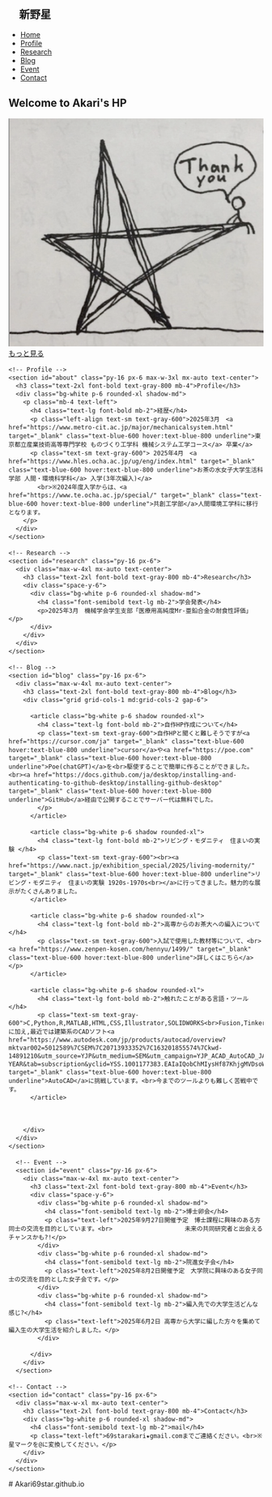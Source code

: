<!DOCTYPE html>
<html lang="ja">
<head>
  <meta charset="UTF-8" />
  <meta name="viewport" content="width=device-width, initial-scale=1.0" />
  <title>新野星のHP</title>
  <script src="https://cdn.tailwindcss.com"></script>
  <style>
    html {
      scroll-behavior: smooth;
    }

body {
  background: linear-gradient(to bottom right, #2d86cf, #e446c2);
  /* 他のスタイルはそのまま */
}

section {
  background: none; /* 背景を透明に設定しない */
  padding: 2rem 0; /* 上下の余白を追加 */
}
  </style>
</head>
<body>


  <!-- サイドバーナビゲーション -->
  <nav class="fixed left-0 top-0 h-full w-64 bg-white shadow-lg z-50">
    <div class="p-6">
      <h1 class="text-xl font-bold text-gray-800 mb-8">　新野星</h1>
      <ul class="space-y-4">
        <li><a href="#home" class="block py-2 px-4 text-gray-700 hover:text-gray-800 hover:bg-gray-50 rounded-lg transition-colors">Home</a></li>
        <li><a href="#about" class="block py-2 px-4 text-gray-700 hover:text-gray-800 hover:bg-gray-50 rounded-lg transition-colors">Profile</a></li>
        <li><a href="#research" class="block py-2 px-4 text-gray-700 hover:text-gray-800 hover:bg-gray-50 rounded-lg transition-colors">Research</a></li>
        <li><a href="#blog" class="block py-2 px-4 text-gray-700 hover:text-gray-800 hover:bg-gray-50 rounded-lg transition-colors">Blog</a></li>
        <li><a href="#event" class="block py-2 px-4 text-gray-700 hover:text-gray-800 hover:bg-gray-50 rounded-lg transition-colors">Event</a></li>
        <li><a href="#contact" class="block py-2 px-4 text-gray-700 hover:text-gray-800 hover:bg-gray-50 rounded-lg transition-colors">Contact</a></li>
      </ul>
    </div>
  </nav>

  <!-- メインコンテンツエリア -->
  <div class="ml-64">
    <!-- Home -->
    <section id="home" class="pt-16 text-center px-4">
      <h2 class="text-3xl sm:text-5xl font-bold text-gray-800 mb-4">Welcome to Akari's HP</h2>
      <img src="star.png" alt="" class="mx-auto w-1/2 sm:w-1/4 mb-6 rounded-lg shadow-md">
      <a href="#about" class="btn">もっと見る</a>
    </section>

    <!-- Profile -->
    <section id="about" class="py-16 px-6 max-w-3xl mx-auto text-center">
      <h3 class="text-2xl font-bold text-gray-800 mb-4">Profile</h3>
      <div class="bg-white p-6 rounded-xl shadow-md">
        <p class="mb-4 text-left">
          <h4 class="text-lg font-bold mb-2">経歴</h4>
          <p class="left-align text-sm text-gray-600">2025年3月　<a href="https://www.metro-cit.ac.jp/major/mechanicalsystem.html" target="_blank" class="text-blue-600 hover:text-blue-800 underline">東京都立産業技術高等専門学校 ものづくり工学科 機械システム工学コース</a> 卒業</a>
          <p class="text-sm text-gray-600"> 2025年4月　<a href="https://www.hles.ocha.ac.jp/ug/eng/index.html" target="_blank" class="text-blue-600 hover:text-blue-800 underline">お茶の水女子大学生活科学部 人間・環境科学科</a> 入学(3年次編入)</a>
            <br>※2024年度入学からは、<a href="https://www.te.ocha.ac.jp/special/" target="_blank" class="text-blue-600 hover:text-blue-800 underline">共創工学部</a>人間環境工学科に移行となります。
        </p>
      </div>
    </section>

    <!-- Research -->
    <section id="research" class="py-16 px-6">
      <div class="max-w-4xl mx-auto text-center">
        <h3 class="text-2xl font-bold text-gray-800 mb-4">Research</h3>
        <div class="space-y-6">
          <div class="bg-white p-6 rounded-xl shadow-md">
            <h4 class="font-semibold text-lg mb-2">学会発表</h4>
            <p>2025年3月　機械学会学生支部「医療用高純度Mr-亜鉛合金の耐食性評価」</p>
          </div>
        </div>
      </div>
    </section>

    <!-- Blog -->
    <section id="blog" class="py-16 px-6">
      <div class="max-w-4xl mx-auto text-center">
        <h3 class="text-2xl font-bold text-gray-800 mb-4">Blog</h3>
        <div class="grid grid-cols-1 md:grid-cols-2 gap-6">

          <article class="bg-white p-6 shadow rounded-xl">
            <h4 class="text-lg font-bold mb-2">自作HP作成について</h4>
            <p class="text-sm text-gray-600">自作HPと聞くと難しそうですが<a href="https://cursor.com/ja" target="_blank" class="text-blue-600 hover:text-blue-800 underline">cursor</a>や<a href="https://poe.com" target="_blank" class="text-blue-600 hover:text-blue-800 underline">Poe(chatGPT)</a>を<br>駆使することで簡単に作ることができました。<br><a href="https://docs.github.com/ja/desktop/installing-and-authenticating-to-github-desktop/installing-github-desktop" target="_blank" class="text-blue-600 hover:text-blue-800 underline">GitHub</a>経由で公開することでサーバー代は無料でした。
            </p>
          </article>

          <article class="bg-white p-6 shadow rounded-xl">
            <h4 class="text-lg font-bold mb-2">リビング・モダニティ　住まいの実験 </h4>
            <p class="text-sm text-gray-600"><br><a href="https://www.nact.jp/exhibition_special/2025/living-modernity/" target="_blank" class="text-blue-600 hover:text-blue-800 underline">リビング・モダニティ　住まいの実験 1920s-1970s<br></a>に行ってきました。魅力的な展示がたくさんありました。
          </article>

          <article class="bg-white p-6 shadow rounded-xl">
            <h4 class="text-lg font-bold mb-2">高専からのお茶大への編入について</h4>
            <p class="text-sm text-gray-600">入試で使用した教材等について、<br><a href="https://www.zenpen-kosen.com/hennyu/1499/" target="_blank" class="text-blue-600 hover:text-blue-800 underline">詳しくはこちら</a></p>
          </article>

          <article class="bg-white p-6 shadow rounded-xl">
            <h4 class="text-lg font-bold mb-2">触れたことがある言語・ツール</h4>
            <p class="text-sm text-gray-600">C,Python,R,MATLAB,HTML,CSS,Illustrator,SOLIDWORKS<br>Fusion,Tinkercad...に加え,最近では建築系のCADソフト<a href="https://www.autodesk.com/jp/products/autocad/overview?mktvar002=5012589%7CSEM%7C20713933352%7C163201855574%7Ckwd-14891210&utm_source=YJP&utm_medium=SEM&utm_campaign=YJP_ACAD_AutoCAD_JAPAN_JP_eComm_SEM_BR_MIX_EX_0064_5012589_MainBrand&utm_id=5019077&utm_term=autocad&utm_content=YJP_ACAD_AutoCAD_JAPAN_JP_eComm_SEM_BR_MIX_EX_0064_5012589_Alone&term=3-YEAR&tab=subscription&yclid=YSS.1001177383.EAIaIQobChMIysHf87KhjgMVDsoWBR0CqiRNEAAYASAAEgKj1vD_BwE&sa_p=YSA&sa_cc=1001177383&sa_t=1751570054231&sa_ra=4C" target="_blank" class="text-blue-600 hover:text-blue-800 underline">AutoCAD</a>に挑戦しています。<br>今までのツールよりも難しく苦戦中です。
          </article>



        </div>
      </div>
    </section>

      <!-- Event -->
      <section id="event" class="py-16 px-6">
        <div class="max-w-4xl mx-auto text-center">
          <h3 class="text-2xl font-bold text-gray-800 mb-4">Event</h3>
          <div class="space-y-6">
            <div class="bg-white p-6 rounded-xl shadow-md">
              <h4 class="font-semibold text-lg mb-2">博士卵会</h4>
              <p class="text-left">2025年9月27日開催予定　博士課程に興味のある方同士の交流を目的としています。<br>　　　　　　　　　　　　未来の共同研究者と出会えるチャンスかも?!</p>
            </div>
            <div class="bg-white p-6 rounded-xl shadow-md">
              <h4 class="font-semibold text-lg mb-2">院進女子会</h4>
              <p class="text-left">2025年8月2日開催予定　大学院に興味のある女子同士の交流を目的とした女子会です。</p>
            </div>
            <div class="bg-white p-6 rounded-xl shadow-md">
              <h4 class="font-semibold text-lg mb-2">編入先での大学生活どんな感じ?</h4>
              <p class="text-left">2025年6月2日 高専から大学に編した方々を集めて編入生の大学生活を紹介しました。</p>
            </div>

          </div>
        </div>
      </section>

    <!-- Contact -->
    <section id="contact" class="py-16 px-6">
      <div class="max-w-xl mx-auto text-center">
        <h3 class="text-2xl font-bold text-gray-800 mb-4">Contact</h3>
        <div class="bg-white p-6 rounded-xl shadow-md">
          <h4 class="font-semibold text-lg mb-2">mail</h4>
          <p class="text-left">69starakari★gmail.comまでご連絡ください。<br>※星マークを@に変換してください。</p>
        </div>
      </div>
    </section>
  </div>

</body>
</html>
# Akari69star.github.io
